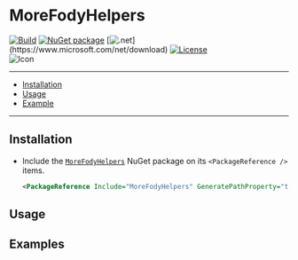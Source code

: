 # MoreFodyHelpers

[![Build](https://github.com/huoshan12345/MoreFodyHelpers/workflows/Build/badge.svg)](https://github.com/huoshan12345/MoreFodyHelpers/actions?query=workflow%3ABuild)
[![NuGet package](https://img.shields.io/nuget/v/MoreFodyHelpers.svg?logo=NuGet)](https://www.nuget.org/packages/MoreFodyHelpers)
[![.net](https://img.shields.io/badge/.net%20standard-2.0-ff69b4.svg?)](https://www.microsoft.com/net/download)
[![License](https://img.shields.io/badge/license-MIT-blue.svg)](https://github.com/huoshan12345/MoreFodyHelpers/blob/master/LICENSE)  
![Icon](https://raw.githubusercontent.com/huoshan12345/MoreFodyHelpers/master/icon.png)

---
 - [Installation](#installation)
 - [Usage](#usage)
 - [Example](#examples) 
---

## Installation
- Include the [`MoreFodyHelpers`](https://www.nuget.org/packages/MoreFodyHelpers) NuGet package on its `<PackageReference />` items.

  ```XML
  <PackageReference Include="MoreFodyHelpers" GeneratePathProperty="true" Version="..." />
  ```

## Usage


## Examples

